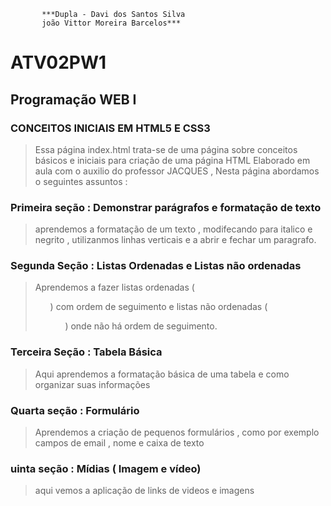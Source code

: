            ***Dupla - Davi dos Santos Silva
           joão Vittor Moreira Barcelos***
# ATV02PW1
## Programação WEB I
### CONCEITOS INICIAIS EM HTML5 E CSS3
  > Essa página index.html trata-se de uma página sobre conceitos básicos e iniciais para criação de uma página HTML
  > Elaborado em aula com o auxilio do professor JACQUES , Nesta página abordamos o seguintes assuntos :

### Primeira seção : Demonstrar parágrafos e formatação de texto
 > aprendemos a formatação de um texto , modifecando para italico e negrito , utilizanmos linhas verticais e a abrir e fechar um paragrafo.

### Segunda Seção : Listas Ordenadas e Listas não ordenadas
> Aprendemos a fazer listas ordenadas (<ol>) com ordem de seguimento e listas não ordenadas (<ul>) onde não há ordem de seguimento. 

### Terceira Seção : Tabela Básica
> Aqui aprendemos a formatação básica de uma tabela  e como organizar suas informações 

### Quarta seção : Formulário
>Aprendemos a criação de pequenos formulários , como por exemplo campos de email , nome e caixa de texto 

### uinta seção : Mídias ( Imagem e vídeo) 
>aqui vemos a aplicação de links de videos e imagens 


